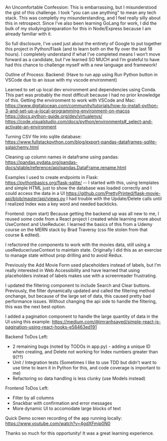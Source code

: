 An Uncomfortable Confession:
This is embarrassing, but I misunderstood the gist of this challenge. I took "you can use anything" to mean any tech stack. This was completly my misunderstanding, and I feel really silly about this in retrospect. Since I’ve also been learning GoLang for work, I did the bulk of my studying/preparation for this in Node/Express because I am already familiar with it.

So full disclosure, I’ve used just about the entirety of Google to put together this project in Python/Flask (and to learn both on the fly over the last 18 hours). I completely understand if what I’ve completed means I won’t move forward as a candidate, but I've learned SO MUCH and I’m grateful to have had this chance to challenge myself with a new language and framework!

Outline of Process:
Backend: (Have to run app using Run Python button in VSCode due to an issue with my vscode environment)

Learned to set up local dev environment and dependencies using Conda. This part was probably the most difficult because I had no prior knowledge of this.
Getting the environment to work with VSCode and Mac:
https://www.digitalocean.com/community/tutorials/how-to-install-python-3-and-set-up-a-local-programming-environment-on-macos
https://docs.python-guide.org/dev/virtualenvs/
https://code.visualstudio.com/docs/python/environments#_select-and-activate-an-environment

Turning CSV file into sqlite database:
https://www.fullstackpython.com/blog/export-pandas-dataframes-sqlite-sqlalchemy.html

Cleaning up column names in dataframe using pandas:
https://pandas.pydata.org/pandas-docs/stable/reference/api/pandas.DataFrame.rename.html

Examples I used to create endpoints in Flask:
https://pythonbasics.org/flask-sqlite/ -- I started with this, using templates and simple HTML just to show the database was loaded correctly and I could access the data in a UI
https://github.com/PrettyPrinted/flask-movie-api/blob/master/api/views.py
I had trouble with the Update/Delete calls until I realized Index was a key word and needed backticks.

Frontend: (npm start)
Because getting the backend up was all new to me, I reused some code from a React project I created while learning more about UseContext and UseReducer.
I learned the basics of this from a Udemy course on the MERN stack by Brad Traversy (css file stolen from that course & edited).

I refactored the components to work with the movies data, still using a useReducer/useContext to maintain state. Originally I did this as an exercise to manage state without prop drilling and to avoid Redux.

Previously the Add Movie Form used placeholders instead of labels, but I'm really interested in Web Accessibility and have learned that using placeholders instead of labels makes use with a screenreader frustrating.

I updated the filtering component to include Search and Clear buttons. Previously, the filter dynamically updated and called the filtering method onchange, but because of the large set of data, this caused pretty bad performance issues. Without changing the api side to handle the filtering, this was the next best option.

I added a pagination component to handle the large quantity of data in the UI using this example:
https://medium.com/@imranhsayed/simple-react-js-pagination-using-react-hooks-e58463ed191

Backend ToDos Left:

- 2 remaining bugs (noted by TODOs in app.py) - adding a unique ID when creating, and Delete not working for Index numbers greater than 9(??)
- Unit / Integration tests (Sometimes I like to use TDD but didn't want to use time to learn it in Python for this, and code coverage is important to me)
- Refactoring so data handling is less clunky (use Models instead)

Frontend ToDos Left:

- Filter by all columns
- Snackbar with confirmation and error messages
- More dynamic UI to accomodate large blocks of text

Quick Demo screen recording of the app running locally:
https://www.youtube.com/watch?v=4gdXFmip0N0

Thanks so much for this opportunity! It was a great learning experience.
